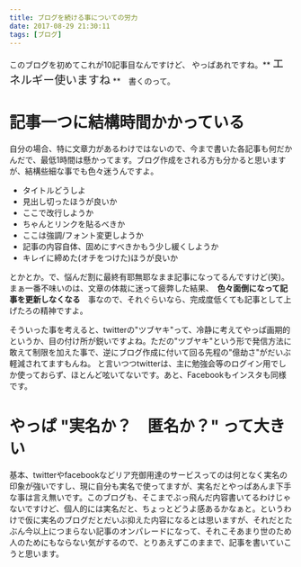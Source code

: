 ```yaml
---
title: ブログを続ける事についての労力
date: 2017-08-29 21:30:11
tags: [ブログ]
---
```


このブログを初めてこれが10記事目なんですけど、
やっぱあれですね。** <span style="font-size: 20px">エネルギー使いますね</span> **　書くのって。

<!-- more -->

# 記事一つに結構時間かかっている
自分の場合、特に文章力があるわけではないので、今まで書いた各記事も何だかんだで、最低1時間は懸かってます。ブログ作成をされる方も分かると思いますが、結構些細な事でも色々迷うんですよ。
- タイトルどうしよ
- 見出し切ったほうが良いか
- ここで改行しようか
- ちゃんとリンクを貼るべきか
- ここは強調/フォント変更しようか
- 記事の内容自体、固めにすべきかもう少し緩くしようか
- キレイに締めた(オチをつけた)ほうが良いか

とかとか。で、悩んだ割に最終有耶無耶なまま記事になってるんですけど(笑)。まぁ一番不味いのは、文章の体裁に迷って疲弊した結果、　**色々面倒になって記事を更新しなくなる**　事なので、それぐらいなら、完成度低くても記事として上げたろの精神ですよ。

そういった事を考えると、twitterの"ツブヤキ"って、冷静に考えてやっぱ画期的というか、目の付け所が鋭いですよね。ただの"ツブヤキ"という形で発信方法に敢えて制限を加えた事で、逆にブログ作成に付いて回る先程の"億劫さ"がだいぶ軽減されてますもんね。
と言いつつtwitterは、主に勉強会等のログイン用でしか使っておらず、ほとんど呟いてないです。あと、Facebookもインスタも同様です。
# やっぱ "実名か？　匿名か？" って大きい
基本、twitterやfacebookなどリア充御用達のサービスってのは何となく実名の印象が強いですし、現に自分も実名で使ってますが、実名だとやっぱあんま下手な事は言え無いです。このブログも、そこまでぶっ飛んだ内容書いてるわけじゃないですけど、個人的には実名だと、ちょっとどうよ感あるかなぁと。というわけで仮に実名のブログだとだいぶ抑えた内容になるとは思いますが、それだとたぶん今以上につまらない記事のオンパレードになって、それこそあまり世のため人のためにもならない気がするので、とりあえずこのままで、記事を書いていこうと思います。
